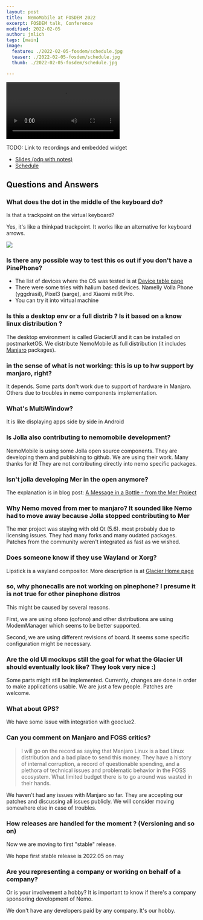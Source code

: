 ```yaml
---
layout: post
title:  NemoMobile at FOSDEM 2022
excerpt: FOSDEM talk, Conference
modified: 2022-02-05
author: jmlich
tags: [main]
image:
  feature: ./2022-02-05-fosdem/schedule.jpg
  teaser: ./2022-02-05-fosdem/schedule.jpg
  thumb: ./2022-02-05-fosdem/schedule.jpg

---
```


<video width="300" style="width: 300px !important" controls>
  <source src="https://video.fosdem.org/2022/D.mobile/mobile_nemomobile.mp4" type="video/mp4">
  <source src="https://video.fosdem.org/2022/D.mobile/mobile_nemomobile.webm" type="video/webm">
  Your browser does not support the video tag.
</video>

TODO: Link to recordings and embedded widget

- [Slides (odp with notes)](https://fosdem.org/2022/schedule/event/mobile_nemomobile/attachments/slides/4960/export/events/attachments/mobile_nemomobile/slides/4960/2022_02_05_Fosdem_NemoMobile.odp)
- [Schedule](https://fosdem.org/2022/schedule/event/mobile_nemomobile/)

## Questions and Answers

### What does the dot in the middle of the keyboard do?

Is that a trackpoint on the virtual keyboard?

Yes, it's like a thinkpad trackpoint. It works like an alternative for keyboard arrows.

![](/images/qtquickcontrols/text_input-160.png)


### Is there any possible way to test this os out if you don't have a PinePhone?

- The list of devices where the OS was tested is at [Device table page](/devices-table/)
- There were some tries with halium based devices. Namelly Volla Phone (yggdrasil), Pixel3 (sarge), and Xiaomi mi9t Pro.
- You can try it into virtual machine

### Is this a desktop env or a full distrib ? Is it based on a know linux distribution ?

The desktop environment is called GlacierUI and it can be installed on postmarketOS. We distribute NemoMobile as full distribution (it includes [Manjaro](https://manjaro.org) packages).

### in the sense of what is not working: this is up to hw support by manjaro, right?

It depends. Some parts don't work due to support of hardware in Manjaro. Others due to troubles in nemo components implementation.

### What's MultiWindow?

It is like displaying apps side by side in Android

### Is Jolla also contributing to nemomobile development?

NemoMobile is using some Jolla open source components. They are developing them and publishing to github. We are using their work. Many thanks for it! They are not contributing directly into nemo specific packages.

### Isn't jolla developing Mer in the open anymore?

The explanation is in blog post: [A Message in a Bottle - from the Mer Project](https://blog.jolla.com/message-in-a-bottle/)

### Why Nemo moved from mer to manjaro? It sounded like Nemo had to move away because Jolla stopped contributing to Mer

The mer project was staying with old Qt (5.6). most probably due to licensing issues. 
They had many forks and many oudated packages. 
Patches from the community weren't integrated as fast as we wished.

### Does someone know if they use Wayland or Xorg?

Lipstick is a wayland compositor. More description is at [Glacier Home page](https://nemomobile.net/glacier-home/)

### so, why phonecalls are not working on pinephone? I presume it is not true for other pinephone distros

This might be caused by several reasons.

First, we are using ofono (qofono) and other distributions are using ModemManager which seems to be better supported.

Second, we are using different revisions of board. It seems some specific configuration might be necessary.

### Are the old UI mockups still the goal for what the Glacier UI should eventually look like? They look very nice :)

Some parts might still be implemented. Currently, changes are done in order to make applications usable. We are just a few people. Patches are welcome.

### What about GPS?

We have some issue with integration with geoclue2.

### Can you comment on Manjaro and FOSS critics?

> I will go on the record as saying that Manjaro Linux is a bad Linux distribution and a bad place to send this money. They have a history of internal corruption, a record of questionable spending, and a plethora of technical issues and problematic behavior in the FOSS ecosystem. What limited budget there is to go around was wasted in their hands.

We haven't had any issues with Manjaro so far. They are accepting our patches and discussing all issues publicly. We will consider moving somewhere else in case of troubles. 

### How releases are handled for the moment ? (Versioning and so on) 

Now we are moving to first "stable" release.

We hope first stable release is 2022.05 on may 

### Are you representing a company or working on behalf of a company? 

Or is your involvement a hobby? It is important to know if there's a company sponsoring development of Nemo.

We don't have any developers paid by any company. It's our hobby. 